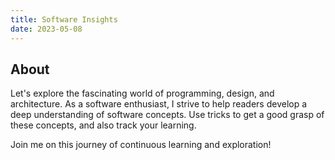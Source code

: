 ```yaml
---
title: Software Insights
date: 2023-05-08
---
```


About
-
Let's explore the fascinating world of programming, design, and architecture. As a software enthusiast, I strive to help readers develop a deep understanding of software concepts. Use tricks to get a good grasp of these concepts, and also track your learning.

Join me on this journey of continuous learning and exploration!
